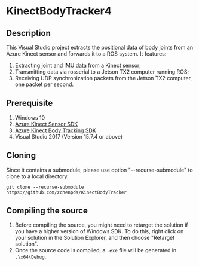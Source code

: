 # KinectBodyTracker4

## Description
This Visual Studio project extracts the positional data of body joints from an Azure Kinect sensor and forwards it to a ROS system. It features:
1. Extracting joint and IMU data from a Kinect sensor;
1. Transmitting data via rosserial to a Jetson TX2 computer running ROS;
1. Receiving UDP synchronization packets from the Jetson TX2 computer, one packet per second.


## Prerequisite
1. Windows 10
1. [Azure Kinect Sensor SDK](https://docs.microsoft.com/en-us/azure/Kinect-dk/sensor-sdk-download)
1. [Azure Kinect Body Tracking SDK](https://docs.microsoft.com/en-us/azure/Kinect-dk/body-sdk-download)
1. Visual Studio 2017 (Version 15.7.4 or above)

## Cloning
Since it contains a submodule, please use option "--recurse-submodule" to clone to a local directory.
```
git clone --recurse-submodule https://github.com/zchenpds/KinectBodyTracker
```

## Compiling the source
1. Before compiling the source, you might need to retarget the solution if you have a higher version of Windows SDK. To do this, right click on your solution in the Solution Explorer, and then choose "Retarget solution". 
1. Once the source code is compiled, a `.exe` file will be generated in `.\x64\Debug`.
